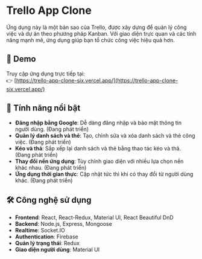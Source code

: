 # Trello App Clone

Ứng dụng này là một bản sao của Trello, được xây dựng để quản lý công việc và dự án theo phương pháp Kanban. Với giao diện trực quan và các tính năng mạnh mẽ, ứng dụng giúp bạn tổ chức công việc hiệu quả hơn.

## 🔗 Demo

Truy cập ứng dụng trực tiếp tại:  
👉 [https://trello-app-clone-six.vercel.app/](https://trello-app-clone-six.vercel.app/)

## 🚀 Tính năng nổi bật

- **Đăng nhập bằng Google**: Dễ dàng đăng nhập và bảo mật thông tin người dùng.  (Đang phát triển)
- **Quản lý danh sách và thẻ**: Tạo, chỉnh sửa và xóa danh sách và thẻ công việc.  (Đang phát triển)
- **Kéo và thả**: Sắp xếp lại danh sách và thẻ bằng thao tác kéo và thả.  (Đang phát triển)
- **Thay đổi nền ứng dụng**: Tùy chỉnh giao diện với nhiều lựa chọn nền khác nhau.  (Đang phát triển)
- **Ứng dụng thời gian thực**: Cập nhật tức thì khi có thay đổi từ người dùng khác.  (Đang phát triển)

## 🛠 Công nghệ sử dụng

- **Frontend**: React, React-Redux, Material UI, React Beautiful DnD  
- **Backend**: Node.js, Express, Mongoose  
- **Realtime**: Socket.IO  
- **Authentication**: Firebase  
- **Quản lý trạng thái**: Redux  
- **Giao diện người dùng**: Material UI
